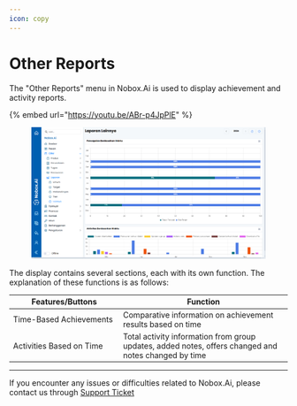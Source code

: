 ```yaml
---
icon: copy
---
```


# Other Reports

The "Other Reports" menu in Nobox.Ai is used to display achievement and activity reports.

{% embed url="https://youtu.be/ABr-p4JpPlE" %}

<figure><img src="../../.gitbook/assets/5. Laporan Lainnya.png" alt=""><figcaption></figcaption></figure>

The display contains several sections, each with its own function. The explanation of these functions is as follows:

<table><thead><tr><th width="185">Features/Buttons</th><th>Function</th></tr></thead><tbody><tr><td>Time-Based Achievements</td><td>Comparative information on achievement results based on time</td></tr><tr><td>Activities Based on Time</td><td>Total activity information from group updates, added notes, offers changed and notes changed by time</td></tr></tbody></table>

***

If you encounter any issues or difficulties related to Nobox.Ai, please contact us through [Support Ticket](https://crm.nobox.ai/clients/tickets)
